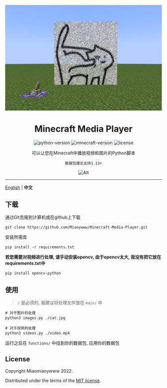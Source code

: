 <div align="center">

![Alt](exp.png "演示")

# Minecraft Media Player

![python-version](https://img.shields.io/badge/Python-3.6%2B-red)
![minecraft-version](https://img.shields.io/badge/Minecraft-1.13%2B-red)
![license](https://img.shields.io/github/license/Miaoywww/Minecraft-Media-Player)


可以让您在Minecraft中播放视频和图片的Python脚本

`数据包理论支持1.13+`

![Alt](https://repobeats.axiom.co/api/embed/20e7170bc0d93a9fa80fe0bde4d738e56e480ee2.svg "Repobeats analytics image")

*** 

</div>

[English](https://github.com/Miaoywww/Minecraft-Media-Player/blob/main/README.md) | **中文**

## 下载

通过Git克隆到计算机或在github上下载

``` 
git clone https://github.com/Miaoywww/Minecraft-Media-Player.git
```

安装所需库

```
pip install -r requirements.txt
```

**若您需要对视频进行处理, 请手动安装opencv, 由于opencv太大, 我没有把它放在requirements.txt中**

```
pip install opencv-python
```

## 使用

> `/` 是必须的, 我建议将处理文件放在 `main/` 中

```
# 对于图片的处理
python3 images.py ./cat.jpg

# 对于视频的处理
python3 videos.py ./video.mp4
```

运行之后在 `functions/` 中找到你的数据包, 应用你的数据包

## License

Copyright Miaomiaoywww 2022. 

Distributed under the terms of the [MIT license](https://github.com/Miaoywww/Minecraft-Media-Player/blob/main/LICENSE).
